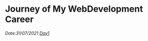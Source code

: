 # Journey of My WebDevelopment Career

###### Date:31/07/2021 [Day1](https://github.com/YagneshP/daily_routine/tree/day1) 